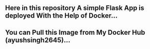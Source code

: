 Here in this repository A simple Flask App is deployed With the Help of Docker... 
------------------------------------------------------------------------------------------------
You can Pull this Image from My Docker Hub (ayushsingh2645)...
-------------------------------------------------------
